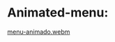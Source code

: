 ﻿# Animated-menu:

[menu-animado.webm](https://github.com/Alvarosanchezz3/Animated-menu/assets/99328696/eb72da47-23df-4aa3-be4c-ed0253260d3a)
